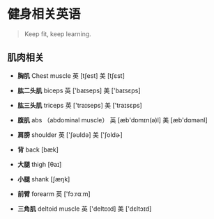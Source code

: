 # 健身相关英语 
> Keep fit, keep learning.

## 肌肉相关
* **胸肌**  Chest muscle 英 [tʃest] 美 [tʃɛst] 

* **肱二头肌**  biceps   英 ['baɪseps] 美 ['baɪsɛps]

* **肱三头肌** triceps  英 ['traɪseps] 美 ['traɪsɛps] 
 
* **腹肌** abs  （abdominal muscle）  英 [æb'dɒmɪn(ə)l] 美 [æb'dɑmənl]  
 
* **肩膀**  shoulder   英 ['ʃəʊldə] 美 ['ʃoldɚ] 

* **背**  back [bæk]   

* **大腿**  thigh  [θaɪ]

* **小腿**  shank [ʃæŋk]  

* **前臂**  forearm  英 ['fɔːrɑːm] 

* **三角肌**  deltoid muscle 英 ['deltɒɪd] 美 ['dɛltɔɪd]   


